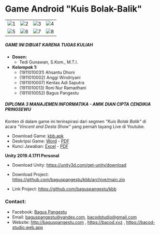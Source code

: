# Game Android "Kuis Bolak-Balik"

<table>
  <tr>
    <td><img src="https://bit.ly/sskbb01"  alt="1"></td>
    <td><img src="https://bit.ly/sskbb02"  alt="2"></td>
    <td><img src="https://bit.ly/sskbb03"  alt="3"></td>
    <td><img src="https://bit.ly/sskbb04"  alt="4"></td>
  </tr>
  <tr>
    <td><img src="https://bit.ly/sskbb05"  alt="5"></td>
    <td><img src="https://bit.ly/sskbb06"  alt="6"></td>
    <td><img src="https://bit.ly/sskbb07"  alt="7"></td>
    <td><img src="https://bit.ly/sskbb08"  alt="8"></td>
  </tr>
</table>

##### GAME INI DIBUAT KARENA TUGAS KULIAH

- **Dosen:**
  - Tedi Gunawan, S.Kom., M.T.I.
- **Kelompok 1:**
  - (1911010031) Ahsantu Dhoni
  - (1911010002) Anggi Windriyani
  - (1911010007) Kentas Adi Saputra
  - (1911010013) Roni Nur Ramadhani
  - (1911010052) Bagus Pangestu

##### DIPLOMA 3 MANAJEMEN INFORMATIKA - AMIK DIAN CIPTA CENDIKIA PRINGSEWU

Konten di dalam game ini terinspirasi dari segmen _"Kuis Bolak Balik"_ di acara _"Vincent and Desta Show"_ yang pernah tayang Live di Youtube.

- Download Game: [kbb.apk](https://github.com/baguspangestu/kbb/raw/main/kbb.apk)
- Deskripsi Game: [Word](https://github.com/baguspangestu/kbb/raw/main/Deskripsi%20Game.docx) - [PDF](https://github.com/baguspangestu/kbb/raw/main/Deskripsi%20Game.pdf)
- Kunci Jawaban: [Excel](https://github.com/baguspangestu/kbb/raw/main/Kunci%20Jawaban.xlsx) - [PDF](https://github.com/baguspangestu/kbb/raw/main/Kunci%20Jawaban.pdf)

**Unity 2019.4.17f1 Personal**

- Download Unity: https://unity3d.com/get-unity/download
- Download Project: https://github.com/baguspangestu/kbb/archive/main.zip

- Link Project: https://github.com/baguspangestu/kbb

### Contact:

- Facebook: [Bagus Pangestu](https://fb.com/baguspangestucom)
- Email: baguspangestu@yandex.com, bacodstudio@gmail.com
- Website: http://baguspangestu.com , https://bacod.xyz , https://bacod-studio.web.app
